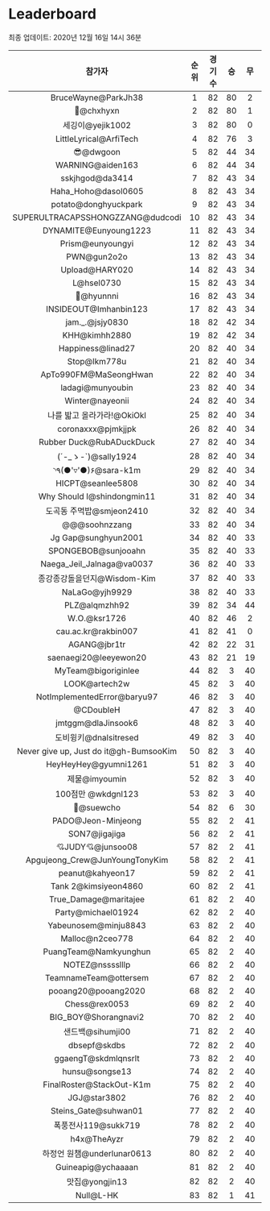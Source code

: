 # Leaderboard
최종 업데이트: 2020년 12월 16일 14시 36분




| 참가자 | 순위 | 경기수 | 승 | 무 | 패 | 승점 |
|:---:|:---:|:---:|:---:|:---:|:---:|:---:|
| BruceWayne@ParkJh38 | 1 | 82 | 80 | 2 | 0 | 242 |
| 👑@chxhyxn | 2 | 82 | 80 | 1 | 1 | 241 |
| 세깅이@yejik1002 | 3 | 82 | 80 | 0 | 2 | 240 |
| LittleLyrical@ArfiTech | 4 | 82 | 76 | 3 | 3 | 231 |
| 😎@dwgoon | 5 | 82 | 44 | 34 | 4 | 166 |
| WARNING@aiden163 | 6 | 82 | 44 | 34 | 4 | 166 |
| sskjhgod@da3414 | 7 | 82 | 43 | 34 | 5 | 163 |
| Haha_Hoho@dasol0605 | 8 | 82 | 43 | 34 | 5 | 163 |
| potato@donghyuckpark | 9 | 82 | 43 | 34 | 5 | 163 |
| SUPERULTRACAPSSHONGZZANG@dudcodi | 10 | 82 | 43 | 34 | 5 | 163 |
| DYNAMITE@Eunyoung1223 | 11 | 82 | 43 | 34 | 5 | 163 |
| Prism@eunyoungyi | 12 | 82 | 43 | 34 | 5 | 163 |
| PWN@gun2o2o | 13 | 82 | 43 | 34 | 5 | 163 |
| Upload@HARY020 | 14 | 82 | 43 | 34 | 5 | 163 |
| L@hsel0730 | 15 | 82 | 43 | 34 | 5 | 163 |
| 🐻@hyunnni | 16 | 82 | 43 | 34 | 5 | 163 |
| INSIDEOUT@Imhanbin123 | 17 | 82 | 43 | 34 | 5 | 163 |
| jam._.@jsjy0830 | 18 | 82 | 42 | 34 | 6 | 160 |
| KHH@kimhh2880 | 19 | 82 | 42 | 34 | 6 | 160 |
| Happiness@linad27 | 20 | 82 | 40 | 34 | 8 | 154 |
| Stop@lkm778u | 21 | 82 | 40 | 34 | 8 | 154 |
| ApTo990FM@MaSeongHwan | 22 | 82 | 40 | 34 | 8 | 154 |
| ladagi@munyoubin | 23 | 82 | 40 | 34 | 8 | 154 |
| Winter@nayeonii | 24 | 82 | 40 | 34 | 8 | 154 |
| 나를 밟고 올라가라!@OkiOkl | 25 | 82 | 40 | 34 | 8 | 154 |
| coronaxxx@pjmkjjpk | 26 | 82 | 40 | 34 | 8 | 154 |
| Rubber Duck@RubADuckDuck | 27 | 82 | 40 | 34 | 8 | 154 |
| (´-_ゝ-`)@sally1924 | 28 | 82 | 40 | 34 | 8 | 154 |
| ◝٩(●'▿'●)۶@sara-k1m | 29 | 82 | 40 | 34 | 8 | 154 |
| HICPT@seanlee5808 | 30 | 82 | 40 | 34 | 8 | 154 |
| Why Should I@shindongmin11 | 31 | 82 | 40 | 34 | 8 | 154 |
| 도곡동 주먹밥@smjeon2410 | 32 | 82 | 40 | 34 | 8 | 154 |
| @@@soohnzzang | 33 | 82 | 40 | 34 | 8 | 154 |
| Jg Gap@sunghyun2001 | 34 | 82 | 40 | 33 | 9 | 153 |
| SPONGEBOB@sunjooahn | 35 | 82 | 40 | 33 | 9 | 153 |
| Naega_Jeil_Jalnaga@va0037 | 36 | 82 | 40 | 33 | 9 | 153 |
| 종강종강돌을던지@Wisdom-Kim | 37 | 82 | 40 | 33 | 9 | 153 |
| NaLaGo@yjh9929 | 38 | 82 | 40 | 33 | 9 | 153 |
| PLZ@alqmzhh92 | 39 | 82 | 34 | 44 | 4 | 146 |
| W.O.@ksr1726 | 40 | 82 | 46 | 2 | 34 | 140 |
| cau.ac.kr@rakbin007 | 41 | 82 | 41 | 0 | 41 | 123 |
| AGANG@jbr1tr | 42 | 82 | 22 | 31 | 29 | 97 |
| saenaegi20@leeyewon20 | 43 | 82 | 21 | 19 | 42 | 82 |
| MyTeam@bigoriginlee | 44 | 82 | 3 | 40 | 39 | 49 |
| LOOK@artech2w | 45 | 82 | 3 | 40 | 39 | 49 |
| NotImplementedError@baryu97 | 46 | 82 | 3 | 40 | 39 | 49 |
| @CDoubleH | 47 | 82 | 3 | 40 | 39 | 49 |
| jmtggm@dlaJinsook6 | 48 | 82 | 3 | 40 | 39 | 49 |
| 도비윙키@dnalsitresed | 49 | 82 | 3 | 40 | 39 | 49 |
| Never give up, Just do it@gh-BumsooKim | 50 | 82 | 3 | 40 | 39 | 49 |
| HeyHeyHey@gyumni1261 | 51 | 82 | 3 | 40 | 39 | 49 |
| 제물@imyoumin | 52 | 82 | 3 | 40 | 39 | 49 |
| 100점만 @wkdgnl123 | 53 | 82 | 3 | 40 | 39 | 49 |
| 👏@suewcho | 54 | 82 | 6 | 30 | 46 | 48 |
| PADO@Jeon-Minjeong | 55 | 82 | 2 | 41 | 39 | 47 |
| SON7@jigajiga | 56 | 82 | 2 | 41 | 39 | 47 |
| 💘JUDY💘@junsoo08 | 57 | 82 | 2 | 41 | 39 | 47 |
| Apgujeong_Crew@JunYoungTonyKim | 58 | 82 | 2 | 41 | 39 | 47 |
| peanut@kahyeon17 | 59 | 82 | 2 | 41 | 39 | 47 |
| Tank 2@kimsiyeon4860 | 60 | 82 | 2 | 41 | 39 | 47 |
| True_Damage@maritajee | 61 | 82 | 2 | 40 | 40 | 46 |
| Party@michael01924 | 62 | 82 | 2 | 40 | 40 | 46 |
| Yabeunosem@minju8843 | 63 | 82 | 2 | 40 | 40 | 46 |
| Malloc@n2ceo778 | 64 | 82 | 2 | 40 | 40 | 46 |
| PuangTeam@Namkyunghun | 65 | 82 | 2 | 40 | 40 | 46 |
| NOTEZ@nsssslllp | 66 | 82 | 2 | 40 | 40 | 46 |
| TeamnameTeam@ottersem | 67 | 82 | 2 | 40 | 40 | 46 |
| pooang20@pooang2020 | 68 | 82 | 2 | 40 | 40 | 46 |
| Chess@rex0053 | 69 | 82 | 2 | 40 | 40 | 46 |
| BIG_BOY@Shorangnavi2 | 70 | 82 | 2 | 40 | 40 | 46 |
| 샌드백@sihumji00 | 71 | 82 | 2 | 40 | 40 | 46 |
| dbsepf@skdbs | 72 | 82 | 2 | 40 | 40 | 46 |
| ggaengT@skdmlqnsrlt | 73 | 82 | 2 | 40 | 40 | 46 |
| hunsu@songse13 | 74 | 82 | 2 | 40 | 40 | 46 |
| FinalRoster@StackOut-K1m | 75 | 82 | 2 | 40 | 40 | 46 |
| JGJ@star3802 | 76 | 82 | 2 | 40 | 40 | 46 |
| Steins_Gate@suhwan01 | 77 | 82 | 2 | 40 | 40 | 46 |
| 폭풍전사119@sukk719 | 78 | 82 | 2 | 40 | 40 | 46 |
| h4x@TheAyzr | 79 | 82 | 2 | 40 | 40 | 46 |
| 하정언 원챔@underlunar0613 | 80 | 82 | 2 | 40 | 40 | 46 |
| Guineapig@ychaaaan | 81 | 82 | 2 | 40 | 40 | 46 |
| 맛집@yongjin13 | 82 | 82 | 2 | 40 | 40 | 46 |
| Null@L-HK | 83 | 82 | 1 | 41 | 40 | 44 |